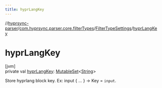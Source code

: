 ```yaml
---
title: hyprLangKey
---
```

//[hyprsync-parser](../../../index.html)/[com.hyprsync.parser.core.filterTypes](../index.html)/[FilterTypeSettings](index.html)/[hyprLangKey](hypr-lang-key.html)



# hyprLangKey



[jvm]\
private val [hyprLangKey](hypr-lang-key.html): [MutableSet](https://kotlinlang.org/api/core/kotlin-stdlib/kotlin.collections/-mutable-set/index.html)&lt;[String](https://kotlinlang.org/api/core/kotlin-stdlib/kotlin/-string/index.html)&gt;



Store hyprlang block key. Ex: input { ... } -> Key = `input`.




